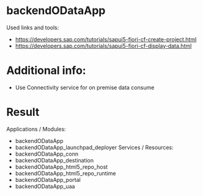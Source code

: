 # backendODataApp
Used links and tools:
+ https://developers.sap.com/tutorials/sapui5-fiori-cf-create-project.html
+ https://developers.sap.com/tutorials/sapui5-fiori-cf-display-data.html

# Additional info:
+ Use Connectivity service for on premise data consume

# Result
Applications / Modules:
+ backendODataApp	
+ backendODataApp_launchpad_deployer
Services / Resources:
+ backendODataApp_conn
+ backendODataApp_destination
+ backendODataApp_html5_repo_host
+ backendODataApp_html5_repo_runtime
+ backendODataApp_portal
+ backendODataApp_uaa